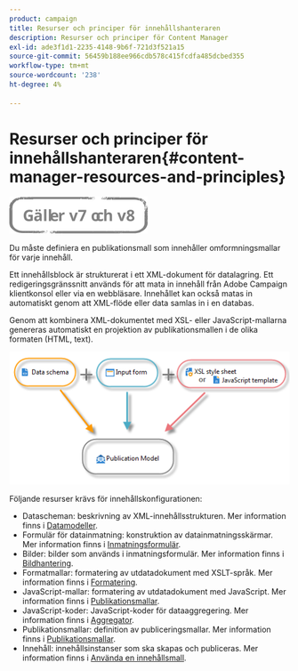 ```yaml
---
product: campaign
title: Resurser och principer för innehållshanteraren
description: Resurser och principer för Content Manager
exl-id: ade3f1d1-2235-4148-9b6f-721d3f521a15
source-git-commit: 56459b188ee966cdb578c415fcdfa485dcbed355
workflow-type: tm+mt
source-wordcount: '238'
ht-degree: 4%

---
```


# Resurser och principer för innehållshanteraren{#content-manager-resources-and-principles}

![](../../assets/common.svg)

Du måste definiera en publikationsmall som innehåller omformningsmallar för varje innehåll.

Ett innehållsblock är strukturerat i ett XML-dokument för datalagring. Ett redigeringsgränssnitt används för att mata in innehåll från Adobe Campaign klientkonsol eller via en webbläsare. Innehållet kan också matas in automatiskt genom att XML-flöde eller data samlas in i en databas.

Genom att kombinera XML-dokumentet med XSL- eller JavaScript-mallarna genereras automatiskt en projektion av publikationsmallen i de olika formaten (HTML, text).

![](assets/d_ncs_content_process.png)

Följande resurser krävs för innehållskonfigurationen:

* Datascheman: beskrivning av XML-innehållsstrukturen. Mer information finns i [Datamodeller](data-schemas.md).
* Formulär för datainmatning: konstruktion av datainmatningsskärmar. Mer information finns i [Inmatningsformulär](input-forms.md).
* Bilder: bilder som används i inmatningsformulär. Mer information finns i [Bildhantering](formatting.md#image-management).
* Formatmallar: formatering av utdatadokument med XSLT-språk. Mer information finns i [Formatering](formatting.md).
* JavaScript-mallar: formatering av utdatadokument med JavaScript. Mer information finns i [Publikationsmallar](publication-templates.md).
* JavaScript-koder: JavaScript-koder för dataaggregering. Mer information finns i [Aggregator](publication-templates.md#aggregator).
* Publikationsmallar: definition av publiceringsmallar. Mer information finns i [Publikationsmallar](publication-templates.md).
* Innehåll: innehållsinstanser som ska skapas och publiceras. Mer information finns i [Använda en innehållsmall](using-a-content-template.md).

